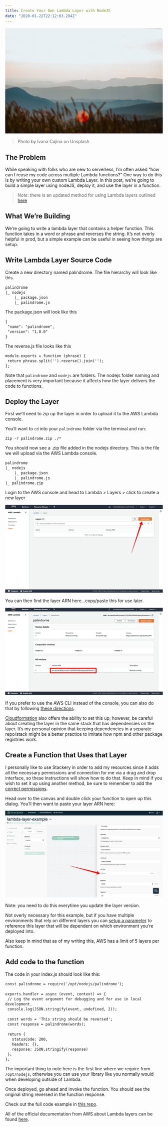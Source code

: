 ```yaml
---
title: Create Your Own Lambda Layer with NodeJS
date: "2020-01-22T22:12:03.284Z"
---
```


![Mountains](./layer-header.jpg)
>Photo by Ivana Cajina on Unsplash

## The Problem
While speaking with folks who are new to serverless, I’m often asked “how can I reuse my code across multiple Lambda functions?” One way to do this is by writing your own custom Lambda Layer. In this post, we’re going to build a simple layer using nodeJS, deploy it, and use the layer in a function.

> *Note*: there is an updated method for using Lambda layers outlined [here](https://www.danielleheberling.xyz/blog/lambda-layer-update/)

## What We’re Building
We’re going to write a lambda layer that contains a helper function. This function takes in a word or phrase and reverses the string. It’s not overly helpful in prod, but a simple example can be useful in seeing how things are setup.

## Write Lambda Layer Source Code
Create a new directory named palindrome. The file hierarchy will look like this.

```
palindrome
|_ nodejs
    |_ package.json
    |_ palindrome.js
```

The package.json will look like this

```
{
 "name": "palindrome",
 "version": "1.0.0"
}
```

The reverse.js file looks like this

```
module.exports = function (phrase) {
 return phrase.split('').reverse().join('');
};
```

Note that `palindrome` and `nodejs` are folders. The nodejs folder naming and placement is very important because it affects how the layer delivers the code to functions.


## Deploy the Layer
First we’ll need to zip up the layer in order to upload it to the AWS Lambda console.

You’ll want to `cd` into your `palindrome` folder via the terminal and run:

```
Zip -r palindrome.zip ./*
```

You should now see a .zip file added in the nodejs directory. This is the file we will upload via the AWS Lambda console.

```
palindrome
|_ nodejs
    |_ package.json
    |_ palindrome.js
|_ palindrome.zip
```

Login to the AWS console and head to Lambda > Layers > click to create a new layer

![Add Layer](./add-layer.png)

You can then find the layer ARN here...copy/paste this for use later.

![Layer Arn](./layerarn.png)

If you prefer to use the AWS CLI instead of the console, you can also do that by following <a href="https://docs.aws.amazon.com/lambda/latest/dg/configuration-layers.html#configuration-layers-manage" target="_blank" target="_blank" rel="noopener noreferrer">these directions</a>.

<a href="https://docs.aws.amazon.com/AWSCloudFormation/latest/UserGuide/aws-resource-lambda-layerversion.html" target="_blank" target="_blank" rel="noopener noreferrer">Cloudformation</a> also offers the ability to set this up; however, be careful about creating the layer in the same stack that has dependencies on the layer. It’s my personal opinion that keeping dependencies in a separate repo/stack might be a better practice to imitate how npm and other package registries work.

## Create a Function that Uses that Layer

I personally like to use Stackery in order to add my resources since it adds all the necessary permissions and connection for me via a drag and drop interface, so these instructions will show how to do that. Keep in mind if you wish to set it up using another method, be sure to remember to add the <a href="https://docs.aws.amazon.com/lambda/latest/dg/configuration-layers.html#configuration-layers-permissions" target="_blank" target="_blank" rel="noopener noreferrer">correct permissions</a>.

Head over to the canvas and double click your function to open up this dialog. You’ll then want to paste your layer ARN here:

![Stackery settings](./stackerysettings.png)

Note: you need to do this everytime you update the layer version.

Not overly necessary for this example, but if you have multiple environments that rely on different layers you can <a href="https://docs.stackery.io/docs/using-stackery/environments/#setting-configuration-store-values" target="_blank" target="_blank" rel="noopener noreferrer">setup a parameter</a> to reference this layer that will be dependent on which environment you’re deployed into.

Also keep in mind that as of my writing this, AWS has  a limit of 5  layers per function.

## Add code to the function

The code in your index.js should look like this:

```
const palindrome = require('/opt/nodejs/palindrome');

exports.handler = async (event, context) => {
 // Log the event argument for debugging and for use in local development.
 console.log(JSON.stringify(event, undefined, 2));

 const words = 'This string should be reversed';
 const response = palindrome(words);

 return {
   statusCode: 200,
   headers: {},
   response: JSON.stringify(response)
 };
};
```

The important thing to note here is the first line where we require from `/opt/nodejs`, otherwise you can use your library like you normally would when developing outside of Lambda.

Once deployed, go ahead and invoke the function. You should see the original string reversed in the function response.

Check out the full code example in <a href="https://github.com/deeheber/lambda-layer-example/tree/original-blog-post" target="_blank" target="_blank" rel="noopener noreferrer">this repo</a>.

All of the official documentation from AWS  about Lambda layers can be found <a href="https://docs.aws.amazon.com/lambda/latest/dg/configuration-layers.html" target="_blank" target="_blank" rel="noopener noreferrer">here</a>.
